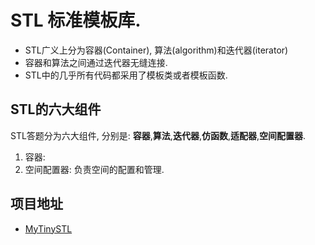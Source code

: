 # STL 标准模板库.

* STL广义上分为容器(Container), 算法(algorithm)和迭代器(iterator)
* 容器和算法之间通过迭代器无缝连接.
* STL中的几乎所有代码都采用了模板类或者模板函数.

## STL的六大组件
STL答题分为六大组件, 分别是: **容器**,**算法**,**迭代器**,**仿函数**,**适配器**,**空间配置器**.


1. 容器: 
2. 空间配置器: 负责空间的配置和管理.

## 项目地址

* [MyTinySTL](https://github.com/Alinshans/MyTinySTL)
